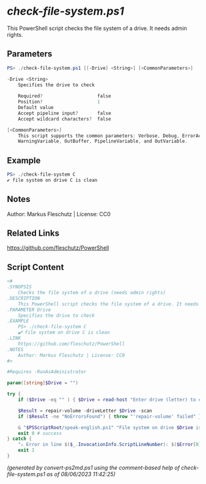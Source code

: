 *check-file-system.ps1*
================

This PowerShell script checks the file system of a drive. It needs admin rights.

Parameters
----------
```powershell
PS> ./check-file-system.ps1 [[-Drive] <String>] [<CommonParameters>]

-Drive <String>
    Specifies the drive to check
    
    Required?                    false
    Position?                    1
    Default value                
    Accept pipeline input?       false
    Accept wildcard characters?  false

[<CommonParameters>]
    This script supports the common parameters: Verbose, Debug, ErrorAction, ErrorVariable, WarningAction, 
    WarningVariable, OutBuffer, PipelineVariable, and OutVariable.
```

Example
-------
```powershell
PS> ./check-file-system C
✔️ file system on drive C is clean

```

Notes
-----
Author: Markus Fleschutz | License: CC0

Related Links
-------------
https://github.com/fleschutz/PowerShell

Script Content
--------------
```powershell
<#
.SYNOPSIS
	Checks the file system of a drive (needs admin rights)
.DESCRIPTION
	This PowerShell script checks the file system of a drive. It needs admin rights.
.PARAMETER Drive
	Specifies the drive to check
.EXAMPLE
	PS> ./check-file-system C
	✔️ file system on drive C is clean
.LINK
	https://github.com/fleschutz/PowerShell
.NOTES
	Author: Markus Fleschutz | License: CC0
#>

#Requires -RunAsAdministrator

param([string]$Drive = "")

try {
	if ($Drive -eq "" ) { $Drive = read-host "Enter drive (letter) to check" }

	$Result = repair-volume -driveLetter $Drive -scan
	if ($Result -ne "NoErrorsFound") { throw "'repair-volume' failed" }

	& "$PSScriptRoot/speak-english.ps1" "File system on drive $Drive is clean."
	exit 0 # success
} catch {
	"⚠️ Error in line $($_.InvocationInfo.ScriptLineNumber): $($Error[0])"
	exit 1
}
```

*(generated by convert-ps2md.ps1 using the comment-based help of check-file-system.ps1 as of 08/06/2023 11:42:25)*

